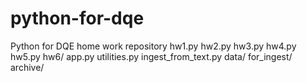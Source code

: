 # python-for-dqe
Python for DQE home work repository
hw1.py
hw2.py
hw3.py
hw4.py
hw5.py
hw6/
   app.py
   utilities.py
   ingest_from_text.py
   data/
       for_ingest/
       archive/
       
